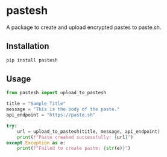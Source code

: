 # pastesh

A package to create and upload encrypted pastes to paste.sh.

## Installation

```bash
pip install pastesh
```

## Usage
```python
from pastesh import upload_to_pastesh

title = "Sample Title"
message = "This is the body of the paste."
api_endpoint = "https://paste.sh"

try:
    url = upload_to_pastesh(title, message, api_endpoint)
    print(f"Paste created successfully: {url}")
except Exception as e:
    print(f"Failed to create paste: {str(e)}")
```